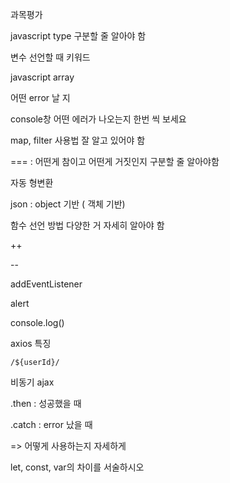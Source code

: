 과목평가

javascript type 구분할 줄 알아야 함

변수 선언할 때 키워드

javascript array

어떤 error 날 지

console창 어떤 에러가 나오는지 한번 씩 보세요

map, filter 사용법 잘 알고 있어야 함

=== : 어떤게 참이고 어떤게 거짓인지 구분할 줄 알아야함

자동 형변환

json : object 기반 ( 객체 기반)

함수 선언 방법 다양한 거 자세히 알아야 함

++

--

addEventListener

alert

console.log()



axios 특징

`/${userId}/`



비동기 ajax



.then : 성공했을 때

.catch : error 났을 때

=> 어떻게 사용하는지 자세하게



let, const, var의 차이를 서술하시오

